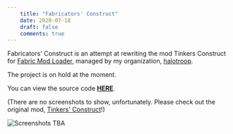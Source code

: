 ```yaml
---
    title: "Fabricators' Construct"
    date: 2020-07-18
    draft: false
    comments: true
---
```


Fabricators' Construct is an attempt at rewriting the mod Tinkers Construct for
[Fabric Mod Loader](https://www.fabricmc.net/), managed by my organization,
[halotroop](https://github.com/halotroop/).

The project is on hold at the moment.

You can view the source code **[HERE](https://github.com/halotroop/fabricators-construct)**.

(There are no screenshots to show, unfortunately.
Please check out the original mod,
[Tinkers' Construct](https://www.curseforge.com/minecraft/mc-mods/tinkers-construct)!)

![Screenshots TBA](../../images/ComingSoon.png)
